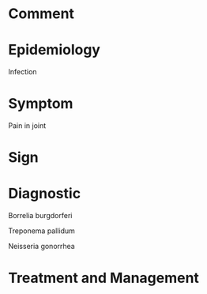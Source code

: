# Comment

# Epidemiology

Infection

# Symptom

Pain in joint

# Sign

# Diagnostic

Borrelia burgdorferi

Treponema pallidum

Neisseria gonorrhea

# Treatment and Management
